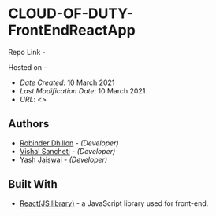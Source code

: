 # CLOUD-OF-DUTY-FrontEndReactApp

Repo Link -

Hosted on - <br/>

- _Date Created_: 10 March 2021
- _Last Modification Date_: 10 March 2021
- _URL_: <>

## Authors

- [Robinder Dhillon](rb802397@dal.ca) - _(Developer)_
- [Vishal Sancheti](Vishal.Sancheti@dal.ca) - _(Developer)_
- [Yash Jaiswal](ys432526@dal.ca) - _(Developer)_

## Built With

- [React(JS library)](https://reactjs.org/) - a JavaScript library used for front-end.
